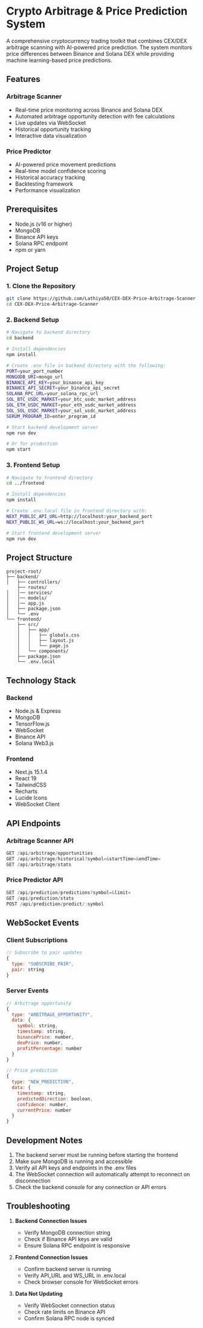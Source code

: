 # Crypto Arbitrage & Price Prediction System

A comprehensive cryptocurrency trading toolkit that combines CEX/DEX arbitrage scanning with AI-powered price prediction. The system monitors price differences between Binance and Solana DEX while providing machine learning-based price predictions.

## Features

### Arbitrage Scanner
- Real-time price monitoring across Binance and Solana DEX
- Automated arbitrage opportunity detection with fee calculations
- Live updates via WebSocket
- Historical opportunity tracking
- Interactive data visualization

### Price Predictor
- AI-powered price movement predictions
- Real-time model confidence scoring
- Historical accuracy tracking
- Backtesting framework
- Performance visualization

## Prerequisites

- Node.js (v16 or higher)
- MongoDB
- Binance API keys
- Solana RPC endpoint
- npm or yarn

## Project Setup

### 1. Clone the Repository
```bash
git clone https://github.com/Lathiya50/CEX-DEX-Price-Arbitrage-Scanner.git
cd CEX-DEX-Price-Arbitrage-Scanner
```

### 2. Backend Setup

```bash
# Navigate to backend directory
cd backend

# Install dependencies
npm install

# Create .env file in backend directory with the following:
PORT=your_port_number
MONGODB_URI=mongo_url
BINANCE_API_KEY=your_binance_api_key
BINANCE_API_SECRET=your_binance_api_secret
SOLANA_RPC_URL=your_solana_rpc_url
SOL_BTC_USDC_MARKET=your_btc_usdc_market_address
SOL_ETH_USDC_MARKET=your_eth_usdc_market_address
SOL_SOL_USDC_MARKET=your_sol_usdc_market_address
SERUM_PROGRAM_ID=enter_program_id

# Start backend development server
npm run dev

# Or for production
npm start
```

### 3. Frontend Setup

```bash
# Navigate to frontend directory
cd ../frontend

# Install dependencies
npm install

# Create .env.local file in frontend directory with:
NEXT_PUBLIC_API_URL=http://localhost:your_backend_port
NEXT_PUBLIC_WS_URL=ws://localhost:your_backend_port

# Start frontend development server
npm run dev
```

## Project Structure

```
project-root/
├── backend/
│   ├── controllers/
    ├── routes/
│   │── services/
│   │── models/
│   │── app.js
│   ├── package.json
│   └── .env
└── frontend/
    ├── src/
    │   ├── app/
    │   │   ├── globals.css
    │   │   ├── layout.js
    │   │   └── page.js
    │   └── components/
    ├── package.json
    └── .env.local
```

## Technology Stack

### Backend
- Node.js & Express
- MongoDB
- TensorFlow.js
- WebSocket
- Binance API
- Solana Web3.js

### Frontend
- Next.js 15.1.4
- React 19
- TailwindCSS
- Recharts
- Lucide Icons
- WebSocket Client

## API Endpoints

### Arbitrage Scanner API

```javascript
GET /api/arbitrage/opportunities
GET /api/arbitrage/historical?symbol=&startTime=&endTime=
GET /api/arbitrage/stats
```

### Price Predictor API

```javascript
GET /api/prediction/predictions?symbol=&limit=
GET /api/prediction/stats
POST /api/prediction/predict/:symbol
```

## WebSocket Events

### Client Subscriptions
```javascript
// Subscribe to pair updates
{
  type: "SUBSCRIBE_PAIR",
  pair: string
}
```

### Server Events
```javascript
// Arbitrage opportunity
{
  type: "ARBITRAGE_OPPORTUNITY",
  data: {
    symbol: string,
    timestamp: string,
    binancePrice: number,
    dexPrice: number,
    profitPercentage: number
  }
}

// Price prediction
{
  type: "NEW_PREDICTION",
  data: {
    timestamp: string,
    predictedDirection: boolean,
    confidence: number,
    currentPrice: number
  }
}
```

## Development Notes

1. The backend server must be running before starting the frontend
2. Make sure MongoDB is running and accessible
3. Verify all API keys and endpoints in the .env files
4. The WebSocket connection will automatically attempt to reconnect on disconnection
5. Check the backend console for any connection or API errors

## Troubleshooting

1. **Backend Connection Issues**
   - Verify MongoDB connection string
   - Check if Binance API keys are valid
   - Ensure Solana RPC endpoint is responsive

2. **Frontend Connection Issues**
   - Confirm backend server is running
   - Verify API_URL and WS_URL in .env.local
   - Check browser console for WebSocket errors

3. **Data Not Updating**
   - Verify WebSocket connection status
   - Check rate limits on Binance API
   - Confirm Solana RPC node is synced